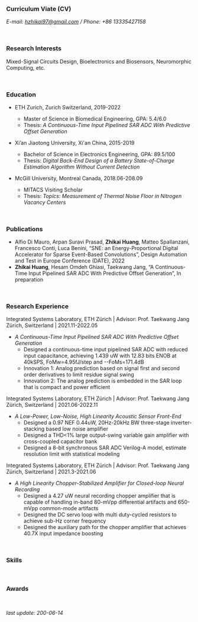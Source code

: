 ### Curriculum Viate (CV)

*E-mail: hzhikai97@gmail.com / Phone: +86 13335427158*

&nbsp;
 
### Research Interests


Mixed-Signal Circuits Design, Bioelectronics and Biosensors, Neuromorphic Computing, etc.

&nbsp;

### Education


- ETH Zurich, Zurich Switzerland, 2019-2022
  - Master of Science in Biomedical Engineering, GPA: 5.4/6.0 
  - Thesis: *A Continuous-Time Input Pipelined SAR ADC With Predictive Offset Generation*

- Xi’an Jiaotong University, Xi'an China, 2015-2019
  - Bachelor of Science in Electronics Engineering, GPA: 89.5/100
  - Thesis: *Digital Back-End Design of a  Battery State-of-Charge Estimation Algorithm Without Current Detection*

- McGill University, Montreal Canada, 2018.06-208.09
  - MITACS Visiting Scholar
  - Thesis: *Topics: Measurement of Thermal Noise Floor in Nitrogen Vacancy Centers*

&nbsp;

### Publications

- Alfio Di Mauro, Arpan Suravi Prasad, **Zhikai Huang**, Matteo Spallanzani, Francesco Conti, Luca Benini, “SNE: an Energy-Proportional Digital Accelerator for Sparse Event-Based Convolutions”, Design Automation and Test in Europe Conference (DATE), 2022
- **Zhikai Huang**, Hesam Omdeh Ghiasi, Taekwang Jang, “A Continuous-Time Input Pipelined SAR ADC With Predictive Offset Generation”, In preparation


&nbsp;

### Research Experience

Integrated Systems Laboratory, ETH Zürich | Advisor: Prof. Taekwang Jang	Zürich, Switzerland | 2021.11-2022.05
- *A Continuous-Time Input Pipelined SAR ADC With Predictive Offset Generation*
  - Designed a continuous-time input pipelined SAR ADC with reduced input capacitance, achieving 1.439 uW with 12.83 bits ENOB at 40kSPS, FoMw=4.95fJ/step and --FoMs=171.4dB
  -  Innovation 1: Analog prediction based on signal first and second order derivatives to limit residue signal swing  
  -  Innovation 2: The analog prediction is embedded in the SAR loop that is compact and power efficient

Integrated Systems Laboratory, ETH Zürich | Advisor: Prof. Taekwang Jang	Zürich, Switzerland | 2021.06-2022.11    
- *A Low-Power, Low-Noise, High Linearity Acoustic Sensor Front-End*                             
  - Designed a 0.97 NEF 0.44uW, 20Hz-20kHz BW three-stage inverter-stacking based low noise amplifier
  - Designed a THD<1% large output-swing variable gain amplifier with cross-coupled capacitor bank
  - Designed a 8-bit synchronous SAR ADC Verilog-A model, estimate resolution limit with statistical modeling

Integrated Systems Laboratory, ETH Zürich | Advisor: Prof. Taekwang Jang	Zürich, Switzerland | 2021.3-2021.06 
- *A High Linearity Chopper-Stabilized Amplifier for Closed-loop Neural Recording*
  - Designed a 4.27 uW neural recording chopper amplifier that is capable of handling in-band 80-mVpp differential artifacts and 650-mVpp common-mode artifacts
  - Designed the DC servo loop with multi duty-cycled resistors to achieve sub-Hz corner frequency
  - Designed the auxiliary path for the chopper amplifier that achieves 40.7X input impedance boosting



&nbsp;

### Skills

&nbsp;

### Awards

&nbsp;

*last update: 200-06-14*

